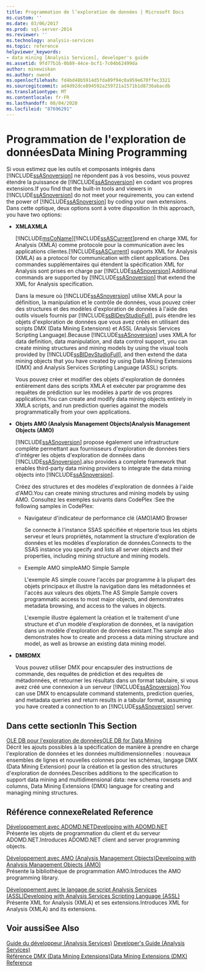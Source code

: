 ```yaml
---
title: Programmation de l’exploration de données | Microsoft Docs
ms.custom: ''
ms.date: 03/06/2017
ms.prod: sql-server-2014
ms.reviewer: ''
ms.technology: analysis-services
ms.topic: reference
helpviewer_keywords:
- data mining [Analysis Services], developer's guide
ms.assetid: 9fd77b16-0b89-44ce-bcf1-7c04b62499da
author: minewiskan
ms.author: owend
ms.openlocfilehash: fd4bd48b5914d5fda89f94c0a959e670ffec3321
ms.sourcegitcommit: ad4d92dce894592a259721a1571b1d8736abacdb
ms.translationtype: MT
ms.contentlocale: fr-FR
ms.lasthandoff: 08/04/2020
ms.locfileid: "87696291"
---
```

# <a name="data-mining-programming"></a><span data-ttu-id="93998-102">Programmation de l'exploration de données</span><span class="sxs-lookup"><span data-stu-id="93998-102">Data Mining Programming</span></span>
  <span data-ttu-id="93998-103">Si vous estimez que les outils et composants intégrés dans [!INCLUDE[ssASnoversion](../../includes/ssasnoversion-md.md)] ne répondent pas à vos besoins, vous pouvez étendre la puissance de [!INCLUDE[ssASnoversion](../../includes/ssasnoversion-md.md)] en codant vos propres extensions.</span><span class="sxs-lookup"><span data-stu-id="93998-103">If you find that the built-in tools and viewers in [!INCLUDE[ssASnoversion](../../includes/ssasnoversion-md.md)] do not meet your requirements, you can extend the power of [!INCLUDE[ssASnoversion](../../includes/ssasnoversion-md.md)] by coding your own extensions.</span></span> <span data-ttu-id="93998-104">Dans cette optique, deux options sont à votre disposition :</span><span class="sxs-lookup"><span data-stu-id="93998-104">In this approach, you have two options:</span></span>  
  
-   <span data-ttu-id="93998-105">**XMLA**</span><span class="sxs-lookup"><span data-stu-id="93998-105">**XMLA**</span></span>  
  
     [!INCLUDE[msCoName](../../includes/msconame-md.md)]<span data-ttu-id="93998-106">[!INCLUDE[ssASCurrent](../../includes/ssascurrent-md.md)]prend en charge XML for Analysis (XMLA) comme protocole pour la communication avec les applications clientes.</span><span class="sxs-lookup"><span data-stu-id="93998-106">[!INCLUDE[ssASCurrent](../../includes/ssascurrent-md.md)] supports XML for Analysis (XMLA) as a protocol for communication with client applications.</span></span> <span data-ttu-id="93998-107">Des commandes supplémentaires qui étendent la spécification XML for Analysis sont prises en charge par [!INCLUDE[ssASnoversion](../../includes/ssasnoversion-md.md)].</span><span class="sxs-lookup"><span data-stu-id="93998-107">Additional commands are supported by [!INCLUDE[ssASnoversion](../../includes/ssasnoversion-md.md)] that extend the XML for Analysis specification.</span></span>  
  
     <span data-ttu-id="93998-108">Dans la mesure où [!INCLUDE[ssASnoversion](../../includes/ssasnoversion-md.md)] utilise XMLA pour la définition, la manipulation et le contrôle de données, vous pouvez créer des structures et des modèles d'exploration de données à l'aide des outils visuels fournis par [!INCLUDE[ssBIDevStudioFull](../../includes/ssbidevstudiofull-md.md)], puis étendre les objets d'exploration de données que vous avez créés en utilisant des scripts DMX (Data Mining Extensions) et ASSL (Analysis Services Scripting Language).</span><span class="sxs-lookup"><span data-stu-id="93998-108">Because [!INCLUDE[ssASnoversion](../../includes/ssasnoversion-md.md)] uses XMLA for data definition, data manipulation, and data control support, you can create mining structures and mining models by using the visual tools provided by [!INCLUDE[ssBIDevStudioFull](../../includes/ssbidevstudiofull-md.md)], and then extend the data mining objects that you have created by using Data Mining Extensions (DMX) and Analysis Services Scripting Language (ASSL) scripts.</span></span>  
  
     <span data-ttu-id="93998-109">Vous pouvez créer et modifier des objets d'exploration de données entièrement dans des scripts XMLA et exécuter par programme des requêtes de prédiction sur les modèles à partir de vos propres applications.</span><span class="sxs-lookup"><span data-stu-id="93998-109">You can create and modify data mining objects entirely in XMLA scripts, and run prediction queries against the models programmatically from your own applications.</span></span>  
  
-   <span data-ttu-id="93998-110">**Objets AMO (Analysis Management Objects)**</span><span class="sxs-lookup"><span data-stu-id="93998-110">**Analysis Management Objects (AMO)**</span></span>  
  
     [!INCLUDE[ssASnoversion](../../includes/ssasnoversion-md.md)] <span data-ttu-id="93998-111">propose également une infrastructure complète permettant aux fournisseurs d'exploration de données tiers d'intégrer les objets d'exploration de données dans [!INCLUDE[ssASnoversion](../../includes/ssasnoversion-md.md)].</span><span class="sxs-lookup"><span data-stu-id="93998-111">also provides a complete framework that enables third-party data mining providers to integrate the data mining objects into [!INCLUDE[ssASnoversion](../../includes/ssasnoversion-md.md)].</span></span>  
  
     <span data-ttu-id="93998-112">Créez des structures et des modèles d'exploration de données à l'aide d'AMO.</span><span class="sxs-lookup"><span data-stu-id="93998-112">You can create mining structures and mining models by using AMO.</span></span> <span data-ttu-id="93998-113">Consultez les exemples suivants dans CodePlex :</span><span class="sxs-lookup"><span data-stu-id="93998-113">See the following samples in CodePlex:</span></span>  
  
    -   <span data-ttu-id="93998-114">Navigateur d'indicateur de performance clé (AMO)</span><span class="sxs-lookup"><span data-stu-id="93998-114">AMO Browser</span></span>  
  
         <span data-ttu-id="93998-115">Se connecte à l'instance SSAS spécifiée et répertorie tous les objets serveur et leurs propriétés, notamment la structure d'exploration de données et les modèles d'exploration de données.</span><span class="sxs-lookup"><span data-stu-id="93998-115">Connects to the SSAS instance you specify and lists all server objects and their properties, including mining structure and mining models.</span></span>  
  
    -   <span data-ttu-id="93998-116">Exemple AMO simple</span><span class="sxs-lookup"><span data-stu-id="93998-116">AMO Simple Sample</span></span>  
  
         <span data-ttu-id="93998-117">L'exemple AS simple couvre l'accès par programme à la plupart des objets principaux et illustre la navigation dans les métadonnées et l'accès aux valeurs des objets.</span><span class="sxs-lookup"><span data-stu-id="93998-117">The AS Simple Sample covers programmatic access to most major objects, and demonstrates metadata browsing, and access to the values in objects.</span></span>  
  
         <span data-ttu-id="93998-118">L'exemple illustre également la création et le traitement d'une structure et d'un modèle d'exploration de données, et la navigation dans un modèle d'exploration de données existant.</span><span class="sxs-lookup"><span data-stu-id="93998-118">The sample also demonstrates how to create and process a data mining structure and model, as well as browse an existing data mining model.</span></span>  
  
-   <span data-ttu-id="93998-119">**DMR**</span><span class="sxs-lookup"><span data-stu-id="93998-119">**DMX**</span></span>  
  
     <span data-ttu-id="93998-120">Vous pouvez utiliser DMX pour encapsuler des instructions de commande, des requêtes de prédiction et des requêtes de métadonnées, et retourner les résultats dans un format tabulaire, si vous avez créé une connexion à un serveur [!INCLUDE[ssASnoversion](../../includes/ssasnoversion-md.md)].</span><span class="sxs-lookup"><span data-stu-id="93998-120">You can use DMX to encapsulate command statements, prediction queries, and metadata queries and return results in a tabular format, assuming you have created a connection to an [!INCLUDE[ssASnoversion](../../includes/ssasnoversion-md.md)] server.</span></span>  
  
## <a name="in-this-section"></a><span data-ttu-id="93998-121">Dans cette section</span><span class="sxs-lookup"><span data-stu-id="93998-121">In This Section</span></span>  
 [<span data-ttu-id="93998-122">OLE DB pour l'exploration de données</span><span class="sxs-lookup"><span data-stu-id="93998-122">OLE DB for Data Mining</span></span>](../../../2014/analysis-services/dev-guide/ole-db-for-data-mining.md)  
 <span data-ttu-id="93998-123">Décrit les ajouts possibles à la spécification de manière à prendre en charge l'exploration de données et les données multidimensionnelles : nouveaux ensembles de lignes et nouvelles colonnes pour les schémas, langage DMX (Data Mining Extension) pour la création et la gestion des structures d'exploration de données.</span><span class="sxs-lookup"><span data-stu-id="93998-123">Describes additions to the specification to support data mining and multidimensional data: new schema rowsets and columns, Data Mining Extensions (DMX) language for creating and managing mining structures.</span></span>  
  
## <a name="related-reference"></a><span data-ttu-id="93998-124">Référence connexe</span><span class="sxs-lookup"><span data-stu-id="93998-124">Related Reference</span></span>  
 [<span data-ttu-id="93998-125">Développement avec ADOMD.NET</span><span class="sxs-lookup"><span data-stu-id="93998-125">Developing with ADOMD.NET</span></span>](https://docs.microsoft.com/bi-reference/adomd/developing-with-adomd-net)  
 <span data-ttu-id="93998-126">Présente les objets de programmation du client et du serveur ADOMD.NET.</span><span class="sxs-lookup"><span data-stu-id="93998-126">Introduces ADOMD.NET client and server programming objects.</span></span>  
  
 [<span data-ttu-id="93998-127">Développement avec AMO &#40;Analysis Management Objects&#41;</span><span class="sxs-lookup"><span data-stu-id="93998-127">Developing with Analysis Management Objects &#40;AMO&#41;</span></span>](https://docs.microsoft.com/bi-reference/amo/developing-with-analysis-management-objects-amo)  
 <span data-ttu-id="93998-128">Présente la bibliothèque de programmation AMO.</span><span class="sxs-lookup"><span data-stu-id="93998-128">Introduces the AMO programming library.</span></span>  
  
 [<span data-ttu-id="93998-129">Développement avec le langage de script Analysis Services &#40;ASSL&#41;</span><span class="sxs-lookup"><span data-stu-id="93998-129">Developing with Analysis Services Scripting Language &#40;ASSL&#41;</span></span>](../multidimensional-models/scripting-language-assl/developing-with-analysis-services-scripting-language-assl.md)  
 <span data-ttu-id="93998-130">Présente XML for Analysis (XMLA) et ses extensions.</span><span class="sxs-lookup"><span data-stu-id="93998-130">Introduces XML for Analysis (XMLA) and its extensions.</span></span>  
  
## <a name="see-also"></a><span data-ttu-id="93998-131">Voir aussi</span><span class="sxs-lookup"><span data-stu-id="93998-131">See Also</span></span>  
 <span data-ttu-id="93998-132">[Guide du développeur &#40;Analysis Services&#41;](../analysis-services-developer-documentation.md) </span><span class="sxs-lookup"><span data-stu-id="93998-132">[Developer's Guide &#40;Analysis Services&#41;](../analysis-services-developer-documentation.md) </span></span>  
 [<span data-ttu-id="93998-133">Référence DMX &#40;Data Mining Extensions&#41;</span><span class="sxs-lookup"><span data-stu-id="93998-133">Data Mining Extensions &#40;DMX&#41; Reference</span></span>](/sql/dmx/data-mining-extensions-dmx-reference)  
  
  
